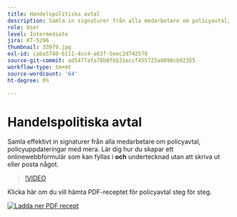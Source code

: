 ```yaml
---
title: Handelspolitiska avtal
description: Samla in signaturer från alla medarbetare om policyavtal, uppdateringar med mera
role: User
level: Intermediate
jira: KT-5296
thumbnail: 33979.jpg
exl-id: caba5740-6111-4cc4-a63f-5eec2d742578
source-git-commit: ad54f7afa78b0fbb31eccf455723a8890cb92355
workflow-type: tm+mt
source-wordcount: '64'
ht-degree: 0%

---
```


# Handelspolitiska avtal

Samla effektivt in signaturer från alla medarbetare om policyavtal, policyuppdateringar med mera. Lär dig hur du skapar ett onlinewebbformulär som kan fyllas i **och** undertecknad utan att skriva ut eller posta något.

>[!VIDEO](https://video.tv.adobe.com/v/33979?quality=12&learn=on&hidetitle=true)

Klicka här om du vill hämta PDF-receptet för policyavtal steg för steg.

[![Ladda ner PDF recept](../assets/acrobat_PDF_96.png)](../assets/adobe-sign_set_up_a_web_form_use_case.pdf)
